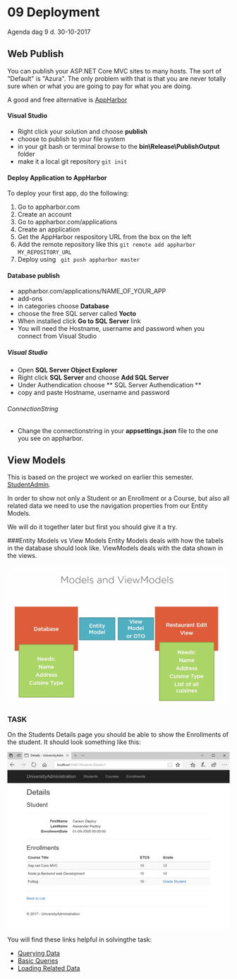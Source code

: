 # 09 Deployment
Agenda dag 9 d. 30-10-2017

## Web Publish
You can publish your ASP.NET Core MVC sites to many hosts. The sort of "Default" is "Azura". The only problem with that is that you are never totally sure when or what you are going to pay for what you are doing.    

A good and free alternative is [AppHarbor](https://apphb.com)

#### Visual Studio
* Right click your solution and choose **publish**
* choose to publish to your file system
* in your git bash or terminal browse to the **bin\Release\PublishOutput** folder
* make it a local git repository ```` git init ````    

#### Deploy Application to AppHarbor
To deploy your first app, do the following:

1. Go to appharbor.com
1. Create an account
1. Go to appharbor.com/applications
1. Create an application
1. Get the AppHarbor respository URL from the box on the left
1. Add the remote repository like this ```` git remote add appharbor MY_REPOSITORY_URL ````   
1. Deploy using ```` git push appharbor master  ````   

#### Database publish
* appharbor.com/applications/NAME_OF_YOUR_APP
* add-ons
* in categories choose **Database**
* choose the free SQL server called **Yocto**
* When installed click **Go to SQL Server** link
* You will need the Hostname, username and password when you connect from Visual Studio

##### Visual Studio
* Open **SQL Server Object Explorer**
* Right click **SQL Server** and choose **Add SQL Server**
* Under Authendication choose ** SQL Server Authendication **
* copy and paste Hostname, username and password

###### ConnectionString
* Change the connectionstring in your **appsettings.json** file to the one you see on appharbor.



## View Models
This is based on the project we worked on earlier this semester. [StudentAdmin](https://github.com/ElectiveAspNet/UniversityAdmin).     

In order to show not only a Student or an Enrollment or a Course, but also all related data we need to use the navigation properties from our Entity Models.

We will do it together later but first you should give it a try.

###Entity Models vs View Models
Entity Models deals with how the tabels in the database should look like. ViewModels deals with the data shown in the views.

<img src="https://github.com/keacore/07_RepositoriesViewModels/blob/master/Materials/img/ViewModel.png" width="600">

### TASK
On the Students Details page you should be able to show the Enrollments of the student. It should look something like this:    

<img src="https://github.com/ElectiveAspNet/09_deployment/blob/master/img/Udklip_2.PNG" width="600">    

You will find these links helpful in solvingthe task:
* [Querying Data](https://docs.microsoft.com/en-us/ef/core/querying/)
* [Basic Queries](https://docs.microsoft.com/en-us/ef/core/querying/basic)
* [Loading Related Data](https://docs.microsoft.com/en-us/ef/core/querying/related-data)



